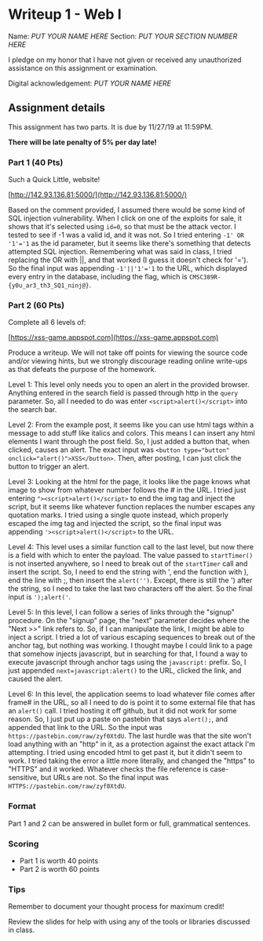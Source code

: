 # Writeup 1 - Web I

Name: *PUT YOUR NAME HERE*
Section: *PUT YOUR SECTION NUMBER HERE*

I pledge on my honor that I have not given or received any unauthorized assistance on this assignment or examination.

Digital acknowledgement: *PUT YOUR NAME HERE*


## Assignment details
This assignment has two parts. It is due by 11/27/19 at 11:59PM.

**There will be late penalty of 5% per day late!**

### Part 1 (40 Pts)

Such a Quick Little, website!

[http://142.93.136.81:5000/](http://142.93.136.81:5000/)

Based on the comment provided, I assumed there would be some kind of SQL injection vulnerability. When I click on one of the exploits for sale, it shows that it's selected using `id=0`, so that must be the attack vector. I tested to see if -1 was a valid id, and it was not. So I tried entering `-1' OR '1'='1` as the id parameter, but it seems like there's something that detects attempted SQL injection. Remembering what was said in class, I tried replacing the OR with ||, and that worked (I guess it doesn't check for '='). So the final input was appending `-1'||'1'='1` to the URL, which displayed every entry in the database, including the flag, which is `CMSC389R-{y0u_ar3_th3_SQ1_ninj@}`.

### Part 2 (60 Pts)
Complete all 6 levels of:

[https://xss-game.appspot.com](https://xss-game.appspot.com)

Produce a writeup. We will not take off points for viewing the source code and/or viewing hints, but we strongly discourage reading online write-ups as that defeats the purpose of the homework.

Level 1: This level only needs you to open an alert in the provided browser. Anything entered in the search field is passed through http in the `query` parameter. So, all I needed to do was enter `<script>alert()</script>` into the search bar. 

Level 2: From the example post, it seems like you can use html tags within a message to add stuff like italics and colors. This means I can insert any html elements I want through the post field. So, I just added a button that, when clicked, causes an alert. The exact input was `<button type="button" onclick="alert()">XSS</button>`. Then, after posting, I can just click the button to trigger an alert.

Level 3: Looking at the html for the page, it looks like the page knows what image to show from whatever number follows the # in the URL. I tried just entering `"><script>alert()</script>` to end the img tag and inject the script, but it seems like whatever function replaces the number escapes any quotation marks. I tried using a single quote instead, which properly escaped the img tag and injected the script, so the final input was appending `'><script>alert()</script>` to the URL. 

Level 4: This level uses a similar function call to the last level, but now there is a field with which to enter the payload. The value passed to `startTimer()` is not inserted anywhere, so I need to break out of the `startTimer` call and insert the script. So, I need to end the string with ', end the function with ), end the line with ;, then insert the `alert('')`. Except, there is still the ') after the string, so I need to take the last two characters off the alert. So the final input is `');alert('`. 

Level 5: In this level, I can follow a series of links through the "signup" procedure. On the "signup" page, the "next" parameter decides where the "Next >>" link refers to. So, if I can manipulate the link, I might be able to inject a script. I tried a lot of various escaping sequences to break out of the anchor tag, but nothing was working. I thought maybe I could link to a page that somehow injects javascript, but in searching for that, I found a way to execute javascript through anchor tags using the `javascript:` prefix. So, I just appended `next=javascript:alert()` to the URL, clicked the link, and caused the alert. 

Level 6: In this level, the application seems to load whatever file comes after frame# in the URL, so all I need to do is point it to some external file that has an `alert()` call. I tried hosting it off github, but it did not work for some reason. So, I just put up a paste on pastebin that says `alert();`, and appended that link to the URL. So the input was `https://pastebin.com/raw/zyf0XtdU`. The last hurdle was that the site won't load anything with an "http" in it, as a protection against the exact attack I'm attempting. I tried using encoded html to get past it, but it didn't seem to work. I tried taking the error a little more literally, and changed the "https" to "HTTPS" and it worked. Whatever checks the file reference is case-sensitive, but URLs are not. So the final input was `HTTPS://pastebin.com/raw/zyf0XtdU`.


### Format

Part 1 and 2 can be answered in bullet form or full, grammatical sentences.

### Scoring

* Part 1 is worth 40 points
* Part 2 is worth 60 points

### Tips

Remember to document your thought process for maximum credit!

Review the slides for help with using any of the tools or libraries discussed in
class.
